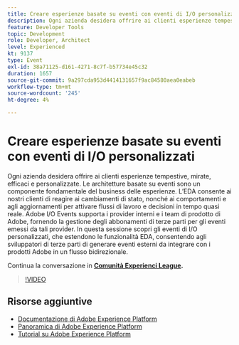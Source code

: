 ```yaml
---
title: Creare esperienze basate su eventi con eventi di I/O personalizzati
description: Ogni azienda desidera offrire ai clienti esperienze tempestive, mirate, efficaci e personalizzate. Le architetture basate su eventi sono un componente fondamentale del business delle esperienze. L’EDA consente ai nostri clienti di reagire ai cambiamenti di stato, nonché ai comportamenti e agli aggiornamenti per attivare flussi di lavoro e decisioni in tempo quasi reale. Adobe I/O Events supporta i provider interni e i team di prodotto di Adobe, fornendo la gestione degli abbonamenti di terze parti per gli eventi emessi da tali provider. In questa sessione scopri gli eventi di I/O personalizzati, che estendono le funzionalità EDA, consentendo agli sviluppatori di terze parti di generare eventi esterni da integrare con i prodotti Adobe in un flusso bidirezionale.
feature: Developer Tools
topic: Development
role: Developer, Architect
level: Experienced
kt: 9137
type: Event
exl-id: 38a71125-d161-4271-8c7f-b57734e45c32
duration: 1657
source-git-commit: 9a297cda953d4414131657f9ac84580aea0eabeb
workflow-type: tm+mt
source-wordcount: '245'
ht-degree: 4%

---
```


# Creare esperienze basate su eventi con eventi di I/O personalizzati

Ogni azienda desidera offrire ai clienti esperienze tempestive, mirate, efficaci e personalizzate. Le architetture basate su eventi sono un componente fondamentale del business delle esperienze. L’EDA consente ai nostri clienti di reagire ai cambiamenti di stato, nonché ai comportamenti e agli aggiornamenti per attivare flussi di lavoro e decisioni in tempo quasi reale. Adobe I/O Events supporta i provider interni e i team di prodotto di Adobe, fornendo la gestione degli abbonamenti di terze parti per gli eventi emessi da tali provider. In questa sessione scopri gli eventi di I/O personalizzati, che estendono le funzionalità EDA, consentendo agli sviluppatori di terze parti di generare eventi esterni da integrare con i prodotti Adobe in un flusso bidirezionale.

Continua la conversazione in **[Comunità Experienci League](https://adobe.ly/3kXfjdx).**

>[!VIDEO](https://video.tv.adobe.com/v/337616/?quality=12&learn=on&hidetitle=true)

## Risorse aggiuntive

- [Documentazione di Adobe Experience Platform](https://experienceleague.adobe.com/docs/experience-platform.html)
- [Panoramica di Adobe Experience Platform](https://experienceleague.adobe.com/docs/experience-platform/landing/home.html?lang=it)
- [Tutorial su Adobe Experience Platform](https://experienceleague.adobe.com/docs/platform-learn/tutorials/overview.html?lang=it)
